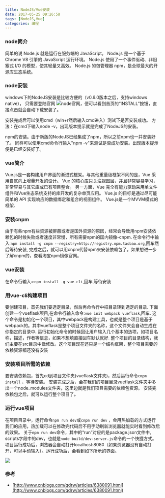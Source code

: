 ```yaml
---
title: NodeJS/Vue安装
date: 2017-05-25 09:26:58
tags: [NodeJS,Vue]
categories: 编程
---
```

### node简介
简单的说 Node.js 就是运行在服务端的 JavaScript。
Node.js 是一个基于 Chrome V8 引擎的 JavaScript 运行环境。 
Node.js 使用了一个事件驱动、非阻塞式 I/O 的模型，使其轻量又高效。 
Node.js 的包管理器 npm，是全球最大的开源库生态系统。

### node安装
windows下的NodeJS安装是比较方便的（v0.6.0版本之后，支持windows native），
只需要登陆官网 ![node官网](http://nodejs.org/)，便可以看到首页的“INSTALL”按钮，直接点击就会自动下载安装了。

安装完成后可以使用cmd（win+r然后输入cmd进入）测试下是否安装成功。
方法：在cmd下输入node -v，出现版本提示就是完成了NodeJS的安装。

npm的安装。由于新版的NodeJS已经集成了npm，所以之前npm也一并安装好了。
同样可以使用cmd命令行输入"npm -v"来测试是否成功安装。出现版本提示便是已经安装好了。

### vue简介
Vue.js是一套构建用户界面的渐进式框架。与其他重量级框架不同的是，Vue 采用自底向上增量开发的设计。
Vue 的核心库只关注视图层，并且非常容易学习，非常容易与其它库或已有项目整合。
另一方面，Vue 完全有能力驱动采用单文件组件和Vue生态系统支持的库开发的复杂单页应用。
Vue.js 的目标是通过尽可能简单的 API 实现响应的数据绑定和组合的视图组件。
Vue.js是一个MVVM模式的框架.

### 安装cnpm
由于有些npm有些资源被屏蔽或者是国外资源的原因，经常会导致用npm安装依赖包的时候失败或者速度非常慢，所有需要npm的国内镜像-cnpm.
在命令行中输入:`npm install -g cnpm --registry=http://registry.npm.taobao.org`,回车然后等待安装,
完成之后，就可以用cnpm代替npm来安装依赖包了。如果想进一步了解cnpm的，查看淘宝npm镜像官网。

### vue安装
在命令行输入:`cnpm install -g vue-cli`,回车,等待安装

### 用vue-cli构建项目
要创建项目，首先我们要选定目录，然后再命令行中把目录转到选定的目录.
下面创建一个vueflask项目,在命令行输入命令:`vue init webpack vueflask`,回车.
这个命令是初始化一个项目，其中webpack是构建工具，也就是整个项目是基于webpack的。其中vueflask是整个项目文件夹的名称，这个文件夹会自动生成在你指定的目录中.
运行初始化命令的时候回让用户输入几个基本的选项，如项目名称，描述，作者等信息，如果不想填直接回车默认就好.
整个项目的目录结构，我们主要在src目录中做修改。这个项目现在还只是一个结构框架，整个项目需要的依赖资源都还没有安装

### 安装项目所需的依赖
要安装依赖包，首先cd到项目文件夹(vueflask文件夹)，然后运行命令`cnpm install` ，等待安装。
安装完成之后，会在我们的项目目录vueflask文件夹中多出一个node_modules文件夹，这里边就是我们项目需要的依赖包资源。
安装完依赖包之后，就可以运行整个项目了。

### 运行vue项目
在项目目录中，运行命令`npm run dev`或`cnpm run dev` ，会用热加载的方式运行我们的应用，热加载可以在修改完代码后不用手动刷新浏览器就能实时看到修改后的效果。
关于`npm run dev`命令，其中的“run”对应的是package.json文件中，scripts字段中的dev，也就是`node build/dev-server.js`命令的一个快捷方式。
 项目运行成功后，浏览器会自动打开localhost:8080（如果浏览器没有自动打开，可以手动输入）。运行成功后，会看到如下所示的界面。
 
 ![](vue-flask-2017-05-25/1.png)

 ### 参考
 * [http://www.cnblogs.com/qdrw/articles/6380091.html](http://www.cnblogs.com/qdrw/articles/6380091.html)